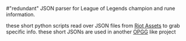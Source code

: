 #"redundant" JSON parser for League of Legends champion and rune information.

these short python scripts read over JSON files from [Riot Assets](https://developer.riotgames.com/docs/lol) to grab specific info. these short JSONs are used in another [OPGG](https://www.op.gg/champions/gragas/build) like project
